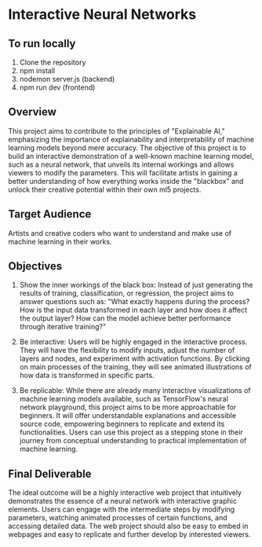# Interactive Neural Networks

## To run locally

1. Clone the repository
2. npm install
3. nodemon server.js (backend)
4. npm run dev (frontend)

## Overview

This project aims to contribute to the principles of "Explainable AI," emphasizing the importance of explainability and interpretability of machine learning models beyond mere accuracy. The objective of this project is to build an interactive demonstration of a well-known machine learning model, such as a neural network, that unveils its internal workings and allows viewers to modify the parameters. This will facilitate artists in gaining a better understanding of how everything works inside the "blackbox" and unlock their creative potential within their own ml5 projects.

## Target Audience

Artists and creative coders who want to understand and make use of machine learning in their works.

## Objectives

1. Show the inner workings of the black box: Instead of just generating the results of training, classification, or regression, the project aims to answer questions such as: "What exactly happens during the process? How is the input data transformed in each layer and how does it affect the output layer? How can the model achieve better performance through iterative training?"

2. Be interactive: Users will be highly engaged in the interactive process. They will have the flexibility to modify inputs, adjust the number of layers and nodes, and experiment with activation functions. By clicking on main processes of the training, they will see animated illustrations of how data is transformed in specific parts.

3. Be replicable: While there are already many interactive visualizations of machine learning models available, such as TensorFlow's neural network playground, this project aims to be more approachable for beginners. It will offer understandable explanations and accessible source code, empowering beginners to replicate and extend its functionalities. Users can use this project as a stepping stone in their journey from conceptual understanding to practical implementation of machine learning.

## Final Deliverable

The ideal outcome will be a highly interactive web project that intuitively demonstrates the essence of a neural network with interactive graphic elements. Users can engage with the intermediate steps by modifying parameters, watching animated processes of certain functions, and accessing detailed data. The web project should also be easy to embed in webpages and easy to replicate and further develop by interested viewers.
